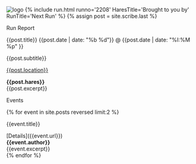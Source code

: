 <img src="{{ '/assets/img/NH4_Front_Page.jpg' | prepend: site.baseurl }}" id="about-img" alt="logo">
{% include run.html runno='2208' HaresTitle='Brought to you by' RunTitle='Next Run' %}
{% assign post = site.scribe.last %}
<div class="h2">
     <p class="page-title__text">Run Report</p>
     <p class="page-title__subtext">{{post.title}} {{post.date | date: "%b %d"}} @ {{post.date | date: "%I:%M %p" }}</p>
     <div class="page-title__subtitle">{{post.subtitle}}</div>
</div>

[{{post.location}}]({{post.url}})
<div class="page-title__subtext"><strong>{{post.hares}}</strong></div>
<div>{{post.excerpt}}</div>

<div class="h2"><p class="page-title__text">Events</p></div>

{% for event in site.posts reversed limit:2 %}
<div class="h2">
     <p class="page-title__subtext">{{event.title}}</p>
</div>
[Details]({{event.url}})
<div class="page-title__subtext"><strong>{{event.author}}</strong></div>
<div>{{event.excerpt}}</div>
{% endfor %}